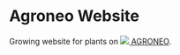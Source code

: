 # Agroneo Website


Growing website for plants on [![](https://agroneo.net/ui/logo@16) AGRONEO](https://agroneo.com). 
